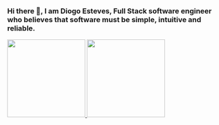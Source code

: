 ### Hi there 👋, I am Diogo Esteves, Full Stack software engineer who believes that software must be simple, intuitive and reliable.

<div>
<a href="https://www.linkedin.com/feed/"/>
<img height="180em" src=""/>
<img height="180em" src=""/>
</div>

<!--
**dgesteves/dgesteves** is a ✨ _special_ ✨ repository because its `README.md` (this file) appears on your GitHub profile.

Here are some ideas to get you started:

- 🔭 I’m currently working on ...
- 🌱 I’m currently learning ...
- 👯 I’m looking to collaborate on ...
- 🤔 I’m looking for help with ...
- 💬 Ask me about ...
- 📫 How to reach me: ...
- 😄 Pronouns: ...
- ⚡ Fun fact: ...
-->
